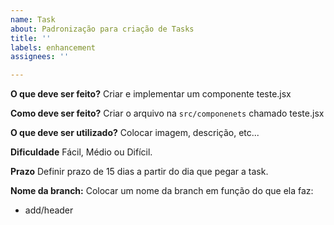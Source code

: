 ```yaml
---
name: Task
about: Padronização para criação de Tasks
title: ''
labels: enhancement
assignees: ''

---
```


**O que deve ser feito?**
Criar e implementar um componente teste.jsx

**Como deve ser feito?**
Criar o arquivo na `src/componenets` chamado  teste.jsx

**O que deve ser utilizado?**
Colocar imagem, descrição, etc...

**Dificuldade**
Fácil, Médio ou Difícil.

**Prazo**
Definir prazo de 15 dias a partir do dia que pegar a task.

**Nome da branch:**
Colocar um nome da branch em função do que ela faz:
- add/header
